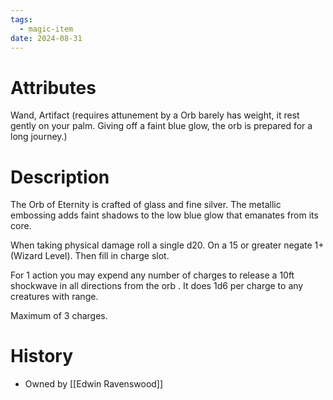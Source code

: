 ```yaml
---
tags:
  - magic-item
date: 2024-08-31
---
```

# Attributes

Wand, Artifact (requires attunement by a Orb barely has weight, it rest gently on your palm. Giving off a faint blue glow, the orb is prepared for a long journey.)

# Description

The Orb of Eternity is crafted of glass and fine silver. The metallic embossing adds faint shadows to the low blue glow that emanates from its core.

When taking physical damage roll a single d20. On a 15 or greater negate 1+ (Wizard Level). Then fill in charge slot.

For 1 action you may expend any number of charges to release a 10ft shockwave in all directions from the orb . It does 1d6 per charge to any creatures with range.

Maximum of 3 charges.

# History
- Owned by [[Edwin Ravenswood]]